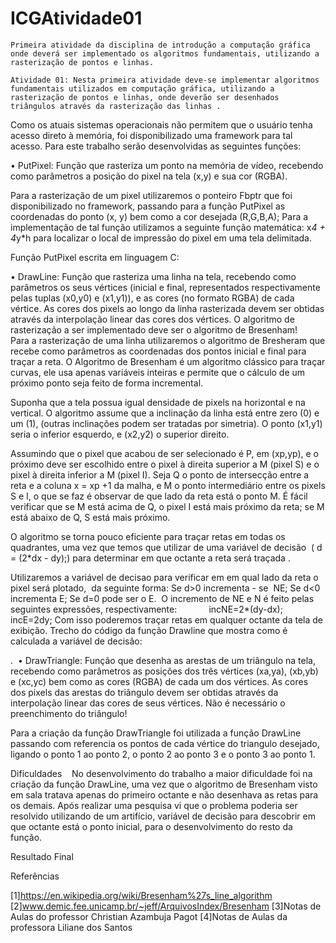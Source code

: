 ﻿# ICGAtividade01
	Primeira atividade da disciplina de introdução a computação gráfica onde deverá ser implementado os algoritmos fundamentais, utilizando a rasterização de pontos e linhas.
	
	Atividade 01: Nesta primeira atividade deve-se implementar algoritmos fundamentais utilizados em computação gráfica, utilizando a rasterização de pontos e linhas, onde deverão ser desenhados triângulos através da rasterização das linhas .

Como os atuais sistemas operacionais não permitem que o usuário tenha acesso direto à memória, foi disponibilizado uma framework para tal acesso. Para este trabalho serão desenvolvidas as seguintes funções: 

• PutPixel: Função que rasteriza um ponto na memória de vídeo, recebendo como parâmetros a posição do pixel na tela (x,y) e sua cor (RGBA). 

Para a rasterização de um pixel utilizaremos o ponteiro Fbptr que foi disponibilizado no framework, passando para a função PutPixel as coordenadas do ponto (x, y) bem como a cor desejada (R,G,B,A); Para a implementação de tal função utilizamos a seguinte função matemática: x*4 + 4*y*h para localizar o local de impressão do pixel em uma tela delimitada.

Função PutPixel escrita em linguagem C: 
















• DrawLine: Função que rasteriza uma linha na tela, recebendo como parâmetros os seus vértices 
(inicial e final, representados respectivamente pelas tuplas (x0,y0) e (x1,y1)), e as cores (no 
formato RGBA) de cada vértice. As cores dos pixels ao longo da linha rasterizada devem ser 
obtidas através da interpolação linear das cores dos vértices. O algoritmo de rasterização a ser 
implementado deve ser o algoritmo de Bresenham! 
  
Para a rasterização de uma linha utilizaremos o algoritmo de Bresheram que recebe como parâmetros as coordenadas dos pontos inicial e final para traçar a reta. O Algoritmo de Bresenham é um algoritmo clássico para traçar curvas, ele usa apenas variáveis inteiras e permite que o cálculo de um próximo ponto seja feito de forma incremental. 

Suponha que a tela possua igual densidade de pixels na horizontal e na vertical. O algoritmo assume que a inclinação da linha está entre zero (0) e um (1), (outras inclinações podem ser tratadas por
simetria). O ponto (x1,y1) seria o inferior esquerdo, e (x2,y2) o superior direito. 






















Assumindo que o pixel que acabou de ser selecionado é P, em (xp,yp), e o próximo deve ser escolhido entre o pixel à direita superior a M (pixel S) e o pixel à direita inferior a M (pixel I). Seja Q o ponto de intersecção entre a reta e a coluna x = xp +1 da malha, e M o ponto intermediário entre os
pixels S e I, o que se faz é observar de que lado da reta está o ponto M. É fácil verificar que se M está acima de Q, o pixel I está mais próximo da reta; se M está abaixo de Q, S está mais próximo.

O algoritmo se torna pouco eficiente para traçar retas em todas os quadrantes, uma vez que temos que utilizar de uma variável de decisão  ( d = (2*dx - dy);) para determinar em que octante a reta será traçada .   











Utilizaremos a variável de decisao para verificar em em qual lado da reta o pixel será plotado,  da seguinte forma:
Se d>0 incrementa - se  NE;
Se d<0 incrementa E;
Se d=0 pode ser o E. 
O incremento de NE e N é feito pelas seguintes expressões, respectivamente:  
           incNE=2*(dy-dx);
           incE=2dy;
Com isso poderemos traçar retas em qualquer octante da tela de exibição.
Trecho do código da função Drawline que mostra como é calculada a variável de decisão: 












.  
• DrawTriangle: Função que desenha as arestas de um triângulo na tela, recebendo como parâmetros as posições dos três vértices (xa,ya), (xb,yb) e (xc,yc) bem como as cores (RGBA) de cada um dos vértices. As cores dos pixels das arestas do triângulo devem ser obtidas através da interpolação linear das cores de seus vértices. Não é necessário o preenchimento do triângulo!

Para a criação da função DrawTriangle foi utilizada a função DrawLine passando com referencia os pontos de cada vértice do triangulo desejado, ligando o ponto 1 ao ponto 2, o ponto 2 ao ponto 3 e o ponto 3 ao ponto 1.















Dificuldades 
  
No desenvolvimento do trabalho a maior dificuldade foi na criação da função DrawLine, uma vez que o algoritmo de Bresenham visto em sala tratava apenas do primeiro octante e não desenhava as retas para os demais. Após realizar uma pesquisa vi que o problema poderia ser resolvido utilizando de um artifício, variável de decisão para descobrir em que octante está o ponto inicial, para o desenvolvimento do resto da função. 

Resultado Final

















Referências 

[1]https://en.wikipedia.org/wiki/Bresenham%27s_line_algorithm
[2]www.demic.fee.unicamp.br/~jeff/ArquivosIndex/Bresenham 
[3]Notas de Aulas do professor Christian Azambuja Pagot 
[4]Notas de Aulas da professora Liliane dos Santos


